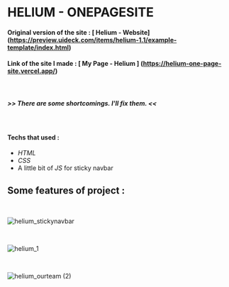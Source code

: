 # HELIUM - ONEPAGESITE 

#### Original version of the site : [ Helium - Website] (https://preview.uideck.com/items/helium-1.1/example-template/index.html)
#### Link of the site I made : [ My Page - Helium ] (https://helium-one-page-site.vercel.app/)
<br>

##### >> There are some shortcomings. I'll fix them. <<
<br> 

#### Techs that used : 
* *HTML*
* *CSS*
* A little bit of *JS* for sticky navbar

## Some features of project :
<br>

![helium_stickynavbar](https://user-images.githubusercontent.com/46025001/92581854-e1795f00-f298-11ea-8e0b-d9cbee675d3e.gif)

<br>

![helium_1](https://user-images.githubusercontent.com/46025001/92581247-15a05000-f298-11ea-9cad-2db80931838c.gif)

<br>

![helium_ourteam (2)](https://user-images.githubusercontent.com/46025001/92685811-26f16700-f341-11ea-97c9-a5b568125438.gif)


